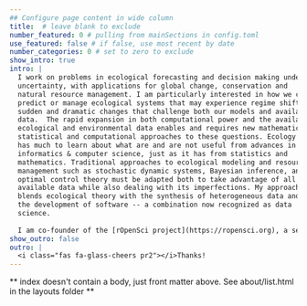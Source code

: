 ```yaml
---
## Configure page content in wide column
title:  # leave blank to exclude
number_featured: 0 # pulling from mainSections in config.toml
use_featured: false # if false, use most recent by date
number_categories: 0 # set to zero to exclude
show_intro: true
intro: |
  I work on problems in ecological forecasting and decision making under
  uncertainty, with applications for global change, conservation and
  natural resource management. I am particularly interested in how we can
  predict or manage ecological systems that may experience regime shifts:
  sudden and dramatic changes that challenge both our models and available
  data.  The rapid expansion in both computational power and the available
  ecological and environmental data enables and requires new mathematical,
  statistical and computational approaches to these questions. Ecology
  has much to learn about what are and are not useful from advances in
  informatics & computer science, just as it has from statistics and
  mathematics. Traditional approaches to ecological modeling and resource
  management such as stochastic dynamic systems, Bayesian inference, and
  optimal control theory must be adapted both to take advantage of all
  available data while also dealing with its imperfections. My approach
  blends ecological theory with the synthesis of heterogeneous data and
  the development of software -- a combination now recognized as data
  science.
  
  I am co-founder of the [rOpenSci project](https://ropensci.org), a senior fellow at [BIDS](http://bids.berkeley.edu), and a science adviser to [NCEAS](http://nceas.ucsb.edu), reflecting my interests in open science, data science, and ecoinformatics.
show_outro: false
outro: |
  <i class="fas fa-glass-cheers pr2"></i>Thanks!
---
```


** index doesn't contain a body, just front matter above.
See about/list.html in the layouts folder **